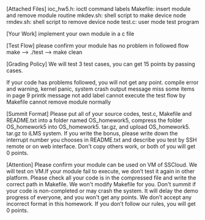 [Attached Files]
ioc_hw5.h: ioctl command labels
Makefile: insert module and remove module routine
mkdev.sh: shell script to make device node
rmdev.sh: shell script to remove device node
test.c: user mode test program


[Your Work]
implement your own module in a c file


[Test Flow]
please confirm your module has no problem in followed flow
make --> ./test --> make clean


[Grading Policy]
We will test 3 test cases, you can get 15 points by passing cases.

If your code has problems followed, you will not get any point.
compile error and warning, kernel panic, system crash
output message miss some items in page 9
printk message not add label
cannot execute the test flow by Makefile
cannot remove module normally


[Summit Format]
Please put all of your source codes, test.c, Makefile and README.txt into a folder named OS_homework5, compress the folder OS_homework5 into  OS_homework5. tar.gz, and upload OS_homework5. tar.gz to iLMS system.
If you write the bonus, please write down the interrupt number you chooses in README.txt and describe you test by SSH remote or on web interface.
Don't copy others work, or both of you will get 0 points.


[Attention]
Please confirm your module can be used on VM of SSCloud. We will test on VM.If your module fail to execute, we don’t test it again in other platform.
Please check all your code is in the compressed file and write the correct path in Makefile. We won't modify Makefile for you.
Don't summit if your code is non-completed or may crash the system. It will delay the demo progress of everyone, and you won't get any points.
We don’t accept any incorrect format in this homework. If you don’t follow our rules, you will get 0 points.
